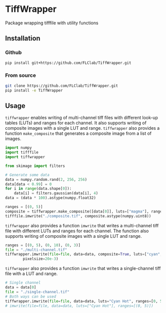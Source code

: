 # TiffWrapper

Package wrapping tifffile with utility functions

## Installation

### Github 

```bash
pip install git+https://github.com/FLClab/TiffWrapper.git
```

### From source

```bash
git clone https://github.com/FLClab/TiffWrapper.git
pip install -e TiffWrapper
``` 

## Usage

`tiffwrapper` enables writing of multi-channel tiff files with different look-up tables (LUTs) and ranges for each channel. It also supports writing of composite images with a single LUT and range. `tiffwrapper` also provides a function `make_composite` that generates a composite image from a list of images.

```python
import numpy
import tifffile
import tiffwrapper

from skimage import filters

# Generate some data
data = numpy.random.rand(2, 256, 256)
data[data < 0.99] = 0
for i in range(data.shape[0]):
    data[i] = filters.gaussian(data[i], 4)
data = (data * 100).astype(numpy.float32)

ranges = [(0, 5)]
composite = tiffwrapper.make_composite([data[0]], luts=["magma"], ranges=ranges)
tifffile.imwrite("./composite.tif", composite.astype(numpy.uint8))
```

`tiffwrapper` also provides a function `imwrite` that writes a multi-channel tiff file with different LUTs and ranges for each channel. The function also supports writing of composite images with a single LUT and range.
```python
ranges = [(0, 5), (0, 10), (0, 3)]
file = "./multi-channel.tif"
tiffwrapper.imwrite(file=file, data=data, composite=True, luts=["cyan", "Green Hot", "Red Hot"], ranges=ranges,
        pixelsize=20e-3)
```

`tiffwrapper` also provides a function `imwrite` that writes a single-channel tiff file with a LUT and range.

```python
# Single channel
data = data[0]
file = "./single-channel.tif"
# Both ways can be used
tiffwrapper.imwrite(file=file, data=data, luts="Cyan Hot", ranges=[0, 5])
# imwrite(file=file, data=data, luts=["Cyan Hot"], ranges=[(0, 5)])
```